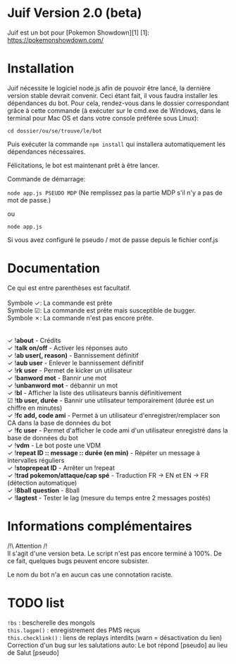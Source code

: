 Juif Version 2.0 (beta)
===========

Juif est un bot pour [Pokemon Showdown][1]
[1]: https://pokemonshowdown.com/

Installation
============

Juif nécessite le logiciel node.js afin de pouvoir être lancé, la dernière version stable devrait convenir.
Ceci étant fait, il vous faudra installer les dépendances du bot. Pour cela, rendez-vous dans le dossier
correspondant grâce à cette commande (à exécuter sur le cmd.exe de Windows, dans le terminal pour Mac OS et dans votre console préférée sous Linux):

`cd dossier/ou/se/trouve/le/bot`

Puis exécuter la commande `npm install` qui installera automatiquement les dépendances nécessaires.

Félicitations, le bot est maintenant prêt à être lancer.

Commande de démarrage:

`node app.js PSEUDO MDP`
(Ne remplissez pas la partie MDP s'il n'y a pas de mot de passe.)

ou

`node app.js`

Si vous avez configuré le pseudo / mot de passe depuis le fichier conf.js

Documentation
=============

Ce qui est entre parenthèses est facultatif. <br/><br/>
Symbole ✓: La commande est prête <br/>
Symbole ☑: La commande est prête mais susceptible de bugger.<br/>
Symbole ✗: La commande n'est pas encore prête.<br/>
<br/><br/>
✓ !**about** - Crédits<br/>
✓ !**talk on/off** - Activer les réponses auto<br/>
✓ !**ab user(, reason)** - Bannissement définitif<br/>
✓ !**aub user** - Enlever le bannissement définitif<br/>
✓ !**rk user** - Permet de kicker un utilisateur<br/>
✓ !**banword mot** - Bannir une mot<br/>
✓ !**unbanword mot** - débannir un mot<br/>
✓ !**bl** - Afficher la liste des utilisateurs bannis définitivement<br/>
☑ !**tb user, durée** - Bannir une utilisateur temporairement (durée est un chiffre en minutes)<br/>
✓ !**fc add, code ami** - Permet à un utilisateur d'enregistrer/remplacer son CA dans la base de données du bot<br/>
✓ !**fc user** - Permet d'afficher le code ami d'un utilisateur enregistré dans la base de données du bot<br/>
✓ !**vdm** - Le bot poste une VDM<br/>
✓ !**repeat ID :: message :: durée (en min)** - Répéter un message à intervalles réguliers<br/>
✓ !**stoprepeat ID** - Arrêter un !repeat<br/>
✓ !**trad pokemon/attaque/cap spé** - Traduction FR -> EN et EN -> FR (détection automatique)<br/>
✓ !**8ball question** - 8ball<br/>
✓ !**lagtest** - Tester le lag (mesure du temps entre 2 messages postés)<br/>

Informations complémentaires
=============================

/!\ Attention /!\
Il s'agit d'une version beta. Le script n'est pas encore terminé à 100%. De ce fait, quelques bugs peuvent encore subsister.

Le nom du bot n'a en aucun cas une connotation raciste.

TODO list
=========

`!bs` : bescherelle des mongols <br/>
`this.logpm()` : enregistrement des PMS reçus <br/>
`this.checklink()` : liens de replays interdits (warn = désactivation du lien) 
Correction d'un bug sur les salutations auto: 
Le bot répond [pseudo] au lieu de Salut [pseudo]
